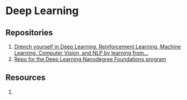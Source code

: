 # Deep Learning

## Repositories
01. [Drench yourself in Deep Learning, Reinforcement Learning, Machine Learning, Computer Vision, and NLP by learning from… ](https://github.com/kmario23/deep-learning-drizzle)
02. [Repo for the Deep Learning Nanodegree Foundations program](https://github.com/udacity/deep-learning)

## Resources
01. []()